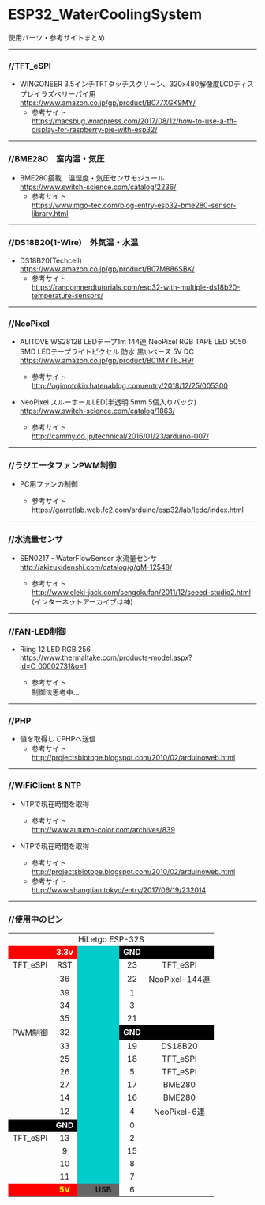 # ESP32_WaterCoolingSystem

使用パーツ・参考サイトまとめ  

* * *

### //TFT_eSPI

-   WINGONEER 3.5インチTFTタッチスクリーン、320x480解像度LCDディスプレイラズベリーパイ用  
      <https://www.amazon.co.jp/gp/product/B077XGK9MY/>
      - 参考サイト  
     <https://macsbug.wordpress.com/2017/08/12/how-to-use-a-tft-display-for-raspberry-pie-with-esp32/>

* * *

### //BME280　室内温・気圧

-   BME280搭載　温湿度・気圧センサモジュール  
      <https://www.switch-science.com/catalog/2236/>  
      - 参考サイト  
     <https://www.mgo-tec.com/blog-entry-esp32-bme280-sensor-library.html>  

* * *

### //DS18B20(1-Wire)　外気温・水温

-   DS18B20(Techcell)  
      <https://www.amazon.co.jp/gp/product/B07M886SBK/>  
      - 参考サイト  
     <https://randomnerdtutorials.com/esp32-with-multiple-ds18b20-temperature-sensors/>  

* * *

### //NeoPixel

-   ALITOVE WS2812B LEDテープ1m 144連 NeoPixel RGB TAPE LED 5050 SMD LEDテープライトピクセル 防水 黒いベース 5V DC  
    <https://www.amazon.co.jp/gp/product/B01MYT6JH9/>
      - 参考サイト  
     <http://ogimotokin.hatenablog.com/entry/2018/12/25/005300>  

-   NeoPixel スルーホールLED(半透明 5mm 5個入りパック)  
    <https://www.switch-science.com/catalog/1863/>
    - 参考サイト  
     <http://cammy.co.jp/technical/2016/01/23/arduino-007/>  

* * *

### //ラジエータファンPWM制御

-   PC用ファンの制御

    - 参考サイト  
     <https://garretlab.web.fc2.com/arduino/esp32/lab/ledc/index.html>  

* * *

### //水流量センサ

-   SEN0217 - WaterFlowSensor 水流量センサ
    <http://akizukidenshi.com/catalog/g/gM-12548/>

    - 参考サイト  
    <http://www.eleki-jack.com/sengokufan/2011/12/seeed-studio2.html>  
    (インターネットアーカイブは神)

* * *

### //FAN-LED制御

-   Riing 12 LED RGB 256  
    <https://www.thermaltake.com/products-model.aspx?id=C_00002731&o=1>  

    - 参考サイト  
    制御法思考中...

* * *

### //PHP

-   値を取得してPHPへ送信
    - 参考サイト  
    <http://projectsbiotope.blogspot.com/2010/02/arduinoweb.html>

* * *

### //WiFiClient & NTP

-   NTPで現在時間を取得  
    - 参考サイト  
    <http://www.autumn-color.com/archives/839>  

-   NTPで現在時間を取得
    - 参考サイト  
    <http://projectsbiotope.blogspot.com/2010/02/arduinoweb.html>
    - 参考サイト  
    <http://www.shangtian.tokyo/entry/2017/06/19/232014>  

* * *

### //使用中のピン

<table>
  <tbody>
    <tr>
      <td colspan="5" align="center">HiLetgo ESP-32S</td>
    </tr>
    <tr>
      <td bgcolor="#ff0000" align="center"></td>
      <td align="center" bgcolor="#ff0000"><font COLOR="#ffffff"><b>3.3v</b></font></td>
      <td rowspan="18" align="center" bgcolor="#00cccc"></td>
      <td align="center" bgcolor="#000000"><font COLOR="#ffffff"><b>GND</b></font></td>
      <td align="center" bgcolor="#000000"></td>
    </tr>
    <tr>
      <td align="center">TFT_eSPI</td>
      <td align="center">RST</td>
      <td align="center">23</td>
      <td align="center">TFT_eSPI</td>
    </tr>
    <tr>
      <td align="center"></td>
      <td align="center">36</td>
      <td align="center">22</td>
      <td align="center">NeoPixel-144連</td>
    </tr>
    <tr>
      <td align="center"></td>
      <td align="center">39</td>
      <td align="center">1</td>
      <td align="center"></td>
    </tr>
    <tr>
      <td align="center"></td>
      <td align="center">34</td>
      <td align="center">3</td>
      <td align="center"></td>
    </tr>
    <tr>
      <td align="center"></td>
      <td align="center">35</td>
      <td align="center">21</td>
      <td align="center"></td>
    </tr>
    <tr>
      <td align="center">PWM制御</td>
      <td align="center">32</td>
      <td align="center" bgcolor="#000000"><font COLOR="#ffffff"><b>GND</b></font></td>
      <td align="center" bgcolor="#000000"></td>
    </tr>
    <tr>
      <td align="center"></td>
      <td align="center">33</td>
      <td align="center">19</td>
      <td align="center">DS18B20</td>
    </tr>
    <tr>
      <td align="center"></td>
      <td align="center">25</td>
      <td align="center">18</td>
      <td align="center">TFT_eSPI</td>
    </tr>
    <tr>
      <td align="center"></td>
      <td align="center">26</td>
      <td align="center">5</td>
      <td align="center">TFT_eSPI</td>
    </tr>
    <tr>
      <td align="center"></td>
      <td align="center">27</td>
      <td align="center">17</td>
      <td align="center">BME280</td>
    </tr>
    <tr>
      <td align="center"></td>
      <td align="center">14</td>
      <td align="center">16</td>
      <td align="center">BME280</td>
    </tr>
    <tr>
      <td align="center"></td>
      <td align="center">12</td>
      <td align="center">4</td>
      <td align="center">NeoPixel-6連</td>
    </tr>
    <tr>
      <td align="center" bgcolor="#000000"></td>
      <td align="center" bgcolor="#000000"><font COLOR="#ffffff"><b>GND</b></font></td>
      <td align="center">0</td>
      <td align="center"></td>
    </tr>
    <tr>
      <td align="center">TFT_eSPI</td>
      <td align="center">13</td>
      <td align="center">2</td>
      <td align="center"></td>
    </tr>
    <tr>
      <td align="center"></td>
      <td align="center">9</td>
      <td align="center">15</td>
      <td align="center"></td>
    </tr>
    <tr>
      <td align="center"></td>
      <td align="center">10</td>
      <td align="center">8</td>
      <td align="center"></td>
    </tr>
    <tr>
      <td align="center"></td>
      <td align="center">11</td>
      <td align="center">7</td>
      <td align="center"></td>
    </tr>
    <tr>
      <td align="center" bgcolor="#ff0000"></td>
      <td align="center" bgcolor="#ff0000"><font COLOR="#ffff00"><b>5V</b></font></td>
      <td align="center" bgcolor="#666666"><b>　 USB　</b></td>
      <td align="center">6</td>
      <td align="center"></td>
    </tr>
  </tbody>
</table>
